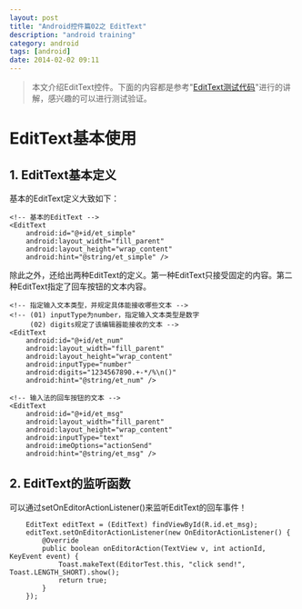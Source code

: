 ```yaml
---
layout: post
title: "Android控件篇02之 EditText"
description: "android training"
category: android
tags: [android]
date: 2014-02-02 09:11
---
```



> 本文介绍EditText控件。下面的内容都是参考"[EditText测试代码](https://github.com/wangkuiwu/android_applets/tree/master/api_guide/ui/widgets/EditText/EditorTest)"进行的讲解，感兴趣的可以进行测试验证。


<a name="anchor1"></a>
# EditText基本使用


## 1. EditText基本定义


基本的EditText定义大致如下：

    <!-- 基本的EditText -->
    <EditText
        android:id="@+id/et_simple"
        android:layout_width="fill_parent"
        android:layout_height="wrap_content"
        android:hint="@string/et_simple" />

除此之外，还给出两种EditText的定义。第一种EditText只接受固定的内容。第二种EditText指定了回车按钮的文本内容。

    <!-- 指定输入文本类型，并规定具体能接收哪些文本 -->
    <!-- (01) inputType为number，指定输入文本类型是数字
         (02) digits规定了该编辑器能接收的文本 -->
    <EditText
        android:id="@+id/et_num"
        android:layout_width="fill_parent"
        android:layout_height="wrap_content"
        android:inputType="number"
        android:digits="1234567890.+-*/%\n()"
        android:hint="@string/et_num" />

    <!-- 输入法的回车按钮的文本 -->
    <EditText
        android:id="@+id/et_msg"
        android:layout_width="fill_parent"
        android:layout_height="wrap_content"
        android:inputType="text"
        android:imeOptions="actionSend"
        android:hint="@string/et_msg" />



## 2. EditText的监听函数

可以通过setOnEditorActionListener()来监听EditText的回车事件！

        EditText editText = (EditText) findViewById(R.id.et_msg);
        editText.setOnEditorActionListener(new OnEditorActionListener() {
            @Override
            public boolean onEditorAction(TextView v, int actionId, KeyEvent event) {
                Toast.makeText(EditorTest.this, "click send!", Toast.LENGTH_SHORT).show();
                return true;
            }   
        }); 



